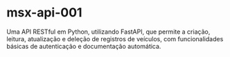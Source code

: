 # msx-api-001
Uma API RESTful em Python, utilizando FastAPI, que permite a criação, leitura, atualização e deleção de registros de veículos, com funcionalidades básicas de autenticação e documentação automática.


